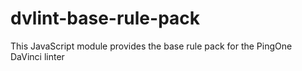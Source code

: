 # dvlint-base-rule-pack
This JavaScript module provides the base rule pack for the PingOne DaVinci linter
